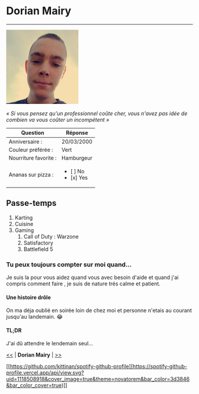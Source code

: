 # Dorian Mairy #
---------------
<img src="image.jpg" widht="200" height="200">

*« Si vous pensez qu'un professionnel coûte cher, vous n'avez pas idée de combien va vous coûter un incompétent »*


| Question | Réponse |
| ----------- | ----------- |
| Anniversaire : | 20/03/2000 |
| Couleur préférée : | Vert |
| Nourriture favorite : | Hamburgeur |
| Ananas sur pizza : | <ul><li>[ ] No<li>[x] Yes</ul> |


## Passe-temps ##

1. Karting
2. Cuisine
3. Gaming
    1. Call of Duty : Warzone
    2. Satisfactory
    3. Battlefield 5

### Tu peux toujours compter sur moi quand... ###

Je suis la pour vous aidez quand vous avec besoin d'aide et quand 
j'ai compris comment faire , je suis de nature trés calme et patient.

#### Une histoire drôle ####

On ma déja oublié en soirée loin de chez moi et personne 
n'etais au courant jusqu'au landemain. :joy:

#### TL;DR ####

J'ai dû attendre le lendemain seul...


[<<](https://github.com/luuduc34/perso_info/blob/main/README.md) | **Dorian Mairy** | [>>](https://github.com/QuentinMotte/markdown-challenge/blob/main/README.md)

[[https://github.com/kittinan/spotify-github-profile][https://spotify-github-profile.vercel.app/api/view.svg?uid=1118508918&cover_image=true&theme=novatorem&bar_color=3d3846&bar_color_cover=true)]]

